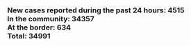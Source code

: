 ### New cases reported during the past 24 hours: 4515<br/>In the community: 34357<br/>At the border: 634<br/>Total: 34991